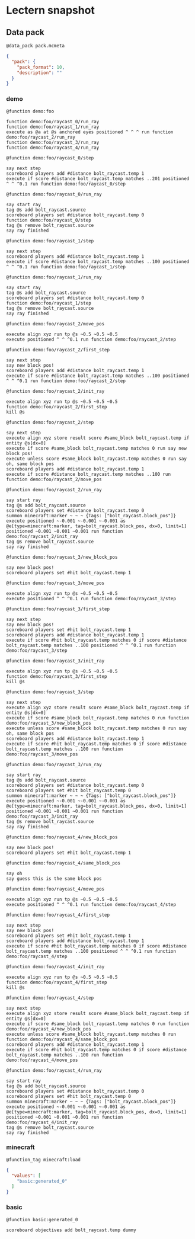 # Lectern snapshot

## Data pack

`@data_pack pack.mcmeta`

```json
{
  "pack": {
    "pack_format": 10,
    "description": ""
  }
}
```

### demo

`@function demo:foo`

```mcfunction
function demo:foo/raycast_0/run_ray
function demo:foo/raycast_1/run_ray
execute as @a at @s anchored eyes positioned ^ ^ ^ run function demo:foo/raycast_2/run_ray
function demo:foo/raycast_3/run_ray
function demo:foo/raycast_4/run_ray
```

`@function demo:foo/raycast_0/step`

```mcfunction
say next step
scoreboard players add #distance bolt_raycast.temp 1
execute if score #distance bolt_raycast.temp matches ..201 positioned ^ ^ ^0.1 run function demo:foo/raycast_0/step
```

`@function demo:foo/raycast_0/run_ray`

```mcfunction
say start ray
tag @s add bolt_raycast.source
scoreboard players set #distance bolt_raycast.temp 0
function demo:foo/raycast_0/step
tag @s remove bolt_raycast.source
say ray finished
```

`@function demo:foo/raycast_1/step`

```mcfunction
say next step
scoreboard players add #distance bolt_raycast.temp 1
execute if score #distance bolt_raycast.temp matches ..100 positioned ^ ^ ^0.1 run function demo:foo/raycast_1/step
```

`@function demo:foo/raycast_1/run_ray`

```mcfunction
say start ray
tag @s add bolt_raycast.source
scoreboard players set #distance bolt_raycast.temp 0
function demo:foo/raycast_1/step
tag @s remove bolt_raycast.source
say ray finished
```

`@function demo:foo/raycast_2/move_pos`

```mcfunction
execute align xyz run tp @s ~0.5 ~0.5 ~0.5
execute positioned ^ ^ ^0.1 run function demo:foo/raycast_2/step
```

`@function demo:foo/raycast_2/first_step`

```mcfunction
say next step
say new block pos!
scoreboard players add #distance bolt_raycast.temp 1
execute if score #distance bolt_raycast.temp matches ..100 positioned ^ ^ ^0.1 run function demo:foo/raycast_2/step
```

`@function demo:foo/raycast_2/init_ray`

```mcfunction
execute align xyz run tp @s ~0.5 ~0.5 ~0.5
function demo:foo/raycast_2/first_step
kill @s
```

`@function demo:foo/raycast_2/step`

```mcfunction
say next step
execute align xyz store result score #same_block bolt_raycast.temp if entity @s[dx=0]
execute if score #same_block bolt_raycast.temp matches 0 run say new block pos!
execute unless score #same_block bolt_raycast.temp matches 0 run say oh, same block pos
scoreboard players add #distance bolt_raycast.temp 1
execute if score #distance bolt_raycast.temp matches ..100 run function demo:foo/raycast_2/move_pos
```

`@function demo:foo/raycast_2/run_ray`

```mcfunction
say start ray
tag @s add bolt_raycast.source
scoreboard players set #distance bolt_raycast.temp 0
summon minecraft:marker ~ ~ ~ {Tags: ["bolt_raycast.block_pos"]}
execute positioned ~-0.001 ~-0.001 ~-0.001 as @e[type=minecraft:marker, tag=bolt_raycast.block_pos, dx=0, limit=1] positioned ~0.001 ~0.001 ~0.001 run function demo:foo/raycast_2/init_ray
tag @s remove bolt_raycast.source
say ray finished
```

`@function demo:foo/raycast_3/new_block_pos`

```mcfunction
say new block pos!
scoreboard players set #hit bolt_raycast.temp 1
```

`@function demo:foo/raycast_3/move_pos`

```mcfunction
execute align xyz run tp @s ~0.5 ~0.5 ~0.5
execute positioned ^ ^ ^0.1 run function demo:foo/raycast_3/step
```

`@function demo:foo/raycast_3/first_step`

```mcfunction
say next step
say new block pos!
scoreboard players set #hit bolt_raycast.temp 1
scoreboard players add #distance bolt_raycast.temp 1
execute if score #hit bolt_raycast.temp matches 0 if score #distance bolt_raycast.temp matches ..100 positioned ^ ^ ^0.1 run function demo:foo/raycast_3/step
```

`@function demo:foo/raycast_3/init_ray`

```mcfunction
execute align xyz run tp @s ~0.5 ~0.5 ~0.5
function demo:foo/raycast_3/first_step
kill @s
```

`@function demo:foo/raycast_3/step`

```mcfunction
say next step
execute align xyz store result score #same_block bolt_raycast.temp if entity @s[dx=0]
execute if score #same_block bolt_raycast.temp matches 0 run function demo:foo/raycast_3/new_block_pos
execute unless score #same_block bolt_raycast.temp matches 0 run say oh, same block pos
scoreboard players add #distance bolt_raycast.temp 1
execute if score #hit bolt_raycast.temp matches 0 if score #distance bolt_raycast.temp matches ..100 run function demo:foo/raycast_3/move_pos
```

`@function demo:foo/raycast_3/run_ray`

```mcfunction
say start ray
tag @s add bolt_raycast.source
scoreboard players set #distance bolt_raycast.temp 0
scoreboard players set #hit bolt_raycast.temp 0
summon minecraft:marker ~ ~ ~ {Tags: ["bolt_raycast.block_pos"]}
execute positioned ~-0.001 ~-0.001 ~-0.001 as @e[type=minecraft:marker, tag=bolt_raycast.block_pos, dx=0, limit=1] positioned ~0.001 ~0.001 ~0.001 run function demo:foo/raycast_3/init_ray
tag @s remove bolt_raycast.source
say ray finished
```

`@function demo:foo/raycast_4/new_block_pos`

```mcfunction
say new block pos!
scoreboard players set #hit bolt_raycast.temp 1
```

`@function demo:foo/raycast_4/same_block_pos`

```mcfunction
say oh
say guess this is the same block pos
```

`@function demo:foo/raycast_4/move_pos`

```mcfunction
execute align xyz run tp @s ~0.5 ~0.5 ~0.5
execute positioned ^ ^ ^0.1 run function demo:foo/raycast_4/step
```

`@function demo:foo/raycast_4/first_step`

```mcfunction
say next step
say new block pos!
scoreboard players set #hit bolt_raycast.temp 1
scoreboard players add #distance bolt_raycast.temp 1
execute if score #hit bolt_raycast.temp matches 0 if score #distance bolt_raycast.temp matches ..100 positioned ^ ^ ^0.1 run function demo:foo/raycast_4/step
```

`@function demo:foo/raycast_4/init_ray`

```mcfunction
execute align xyz run tp @s ~0.5 ~0.5 ~0.5
function demo:foo/raycast_4/first_step
kill @s
```

`@function demo:foo/raycast_4/step`

```mcfunction
say next step
execute align xyz store result score #same_block bolt_raycast.temp if entity @s[dx=0]
execute if score #same_block bolt_raycast.temp matches 0 run function demo:foo/raycast_4/new_block_pos
execute unless score #same_block bolt_raycast.temp matches 0 run function demo:foo/raycast_4/same_block_pos
scoreboard players add #distance bolt_raycast.temp 1
execute if score #hit bolt_raycast.temp matches 0 if score #distance bolt_raycast.temp matches ..100 run function demo:foo/raycast_4/move_pos
```

`@function demo:foo/raycast_4/run_ray`

```mcfunction
say start ray
tag @s add bolt_raycast.source
scoreboard players set #distance bolt_raycast.temp 0
scoreboard players set #hit bolt_raycast.temp 0
summon minecraft:marker ~ ~ ~ {Tags: ["bolt_raycast.block_pos"]}
execute positioned ~-0.001 ~-0.001 ~-0.001 as @e[type=minecraft:marker, tag=bolt_raycast.block_pos, dx=0, limit=1] positioned ~0.001 ~0.001 ~0.001 run function demo:foo/raycast_4/init_ray
tag @s remove bolt_raycast.source
say ray finished
```

### minecraft

`@function_tag minecraft:load`

```json
{
  "values": [
    "basic:generated_0"
  ]
}
```

### basic

`@function basic:generated_0`

```mcfunction
scoreboard objectives add bolt_raycast.temp dummy
```
